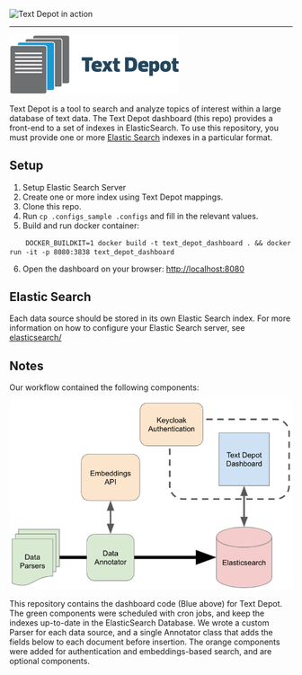 

![Text Depot in action](www/TD_demo_short.gif)

<hr/>

<img src="www/text_depot_icon/TextDepotIcon_TextBeside_M.jpg" width="60%">

Text Depot is a tool to search and analyze topics of interest within a large database of text data. The Text Depot dashboard (this repo) provides a front-end to a set of indexes in ElasticSearch. To use this repository, you must provide one or more [Elastic Search](http://www.elastic.co) indexes in a particular format.

## Setup

1. Setup Elastic Search Server
2. Create one or more index using Text Depot mappings.
3. Clone this repo.
4. Run `cp .configs_sample .configs` and fill in the relevant values.
5. Build and run docker container:
```
    DOCKER_BUILDKIT=1 docker build -t text_depot_dashboard . && docker run -it -p 8080:3838 text_depot_dashboard
```
6. Open the dashboard on your browser: [http://localhost:8080](http://localhost:8080)

## Elastic Search

Each data source should be stored in its own Elastic Search index. For more information on how to configure your Elastic Search server, see [elasticsearch/](elasticsearch/)

## Notes

Our workflow contained the following components:

![Overall Workflow](workflow.png)

This repository contains the dashboard code (Blue above) for Text Depot. The green components were scheduled with cron jobs, and keep the indexes up-to-date in the ElasticSearch Database. We wrote a custom Parser for each data source, and a single Annotator class that adds the fields below to each document before insertion. The orange components were added for authentication and embeddings-based search, and are optional components. 

